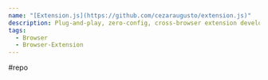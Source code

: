```yaml
---
name: "[Extension.js](https://github.com/cezaraugusto/extension.js)"
description: Plug-and-play, zero-config, cross-browser extension development tool.
tags:
  - Browser
  - Browser-Extension
---
```

#repo